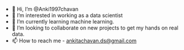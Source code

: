 - 👋 Hi, I’m @Anki1997chavan
- 👀 I’m interested in working as a data scientist
- 🌱 I’m currently learning machine learning.
- 💞️ I’m looking to collaborate on new projects to get my hands on real data.
- 📫 How to reach me - ankitachavan.ds@gmail.com


